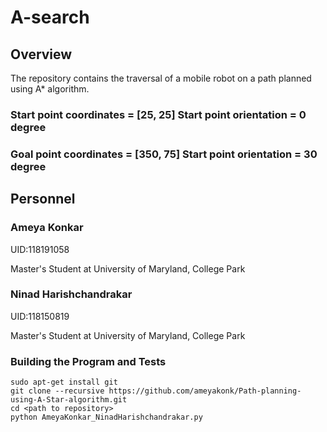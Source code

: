 # A-search

## Overview
The repository contains the traversal of a mobile robot on a path planned using A* algorithm.
### Start point coordinates = [25, 25] Start point orientation = 0 degree
### Goal point coordinates = [350, 75] Start point orientation = 30 degree

## Personnel
### Ameya Konkar 

UID:118191058

Master's Student at University of Maryland, College Park

### Ninad Harishchandrakar

UID:118150819

Master's Student at University of Maryland, College Park
 
### Building the Program and Tests

```
sudo apt-get install git
git clone --recursive https://github.com/ameyakonk/Path-planning-using-A-Star-algorithm.git
cd <path to repository>
python AmeyaKonkar_NinadHarishchandrakar.py
```
